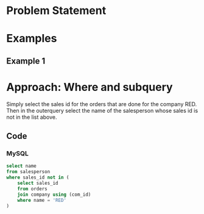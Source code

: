 # Problem Statement

# Examples
## Example 1

# Approach: Where and subquery
Simply select the sales id for the orders that are done for the company RED.
Then in the outerquery select the name of the salesperson whose sales id is not in the list above.
## Code
### MySQL
```sql
select name 
from salesperson
where sales_id not in (
    select sales_id
    from orders
    join company using (com_id)
    where name = 'RED'
)
```